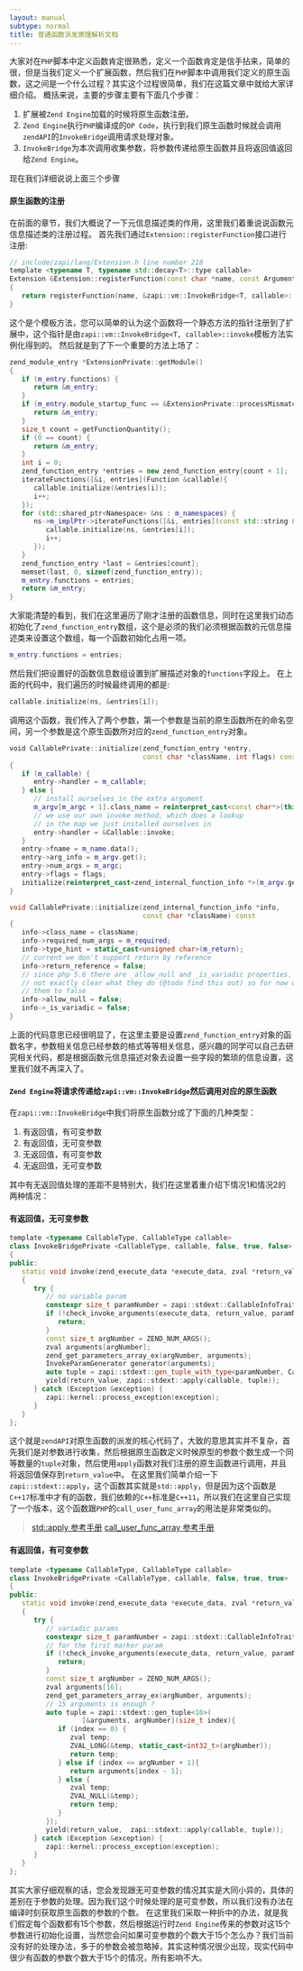 ```yaml
---
layout: manual
subtype: normal
title: 普通函数派发原理解析文档
---
```

大家对在`PHP`脚本中定义函数肯定很熟悉，定义一个函数肯定是信手拈来，简单的很，但是当我们定义一个扩展函数，然后我们在`PHP`脚本中调用我们定义的原生函数，这之间是一个什么过程？其实这个过程很简单，我们在这篇文章中就给大家详细介绍。
概括来说，主要的步骤主要有下面几个步骤：
1. 扩展被`Zend Engine`加载的时候将原生函数注册。
2. `Zend Engine`执行`PHP`编译成的`OP Code`，执行到我们原生函数时候就会调用`zendAPI`的`InvokeBridge`调用请求处理对象。
3. `InvokeBridge`为本次调用收集参数，将参数传递给原生函数并且将返回值返回给`Zend Engine`。

现在我们详细说说上面三个步骤

#### 原生函数的注册

在前面的章节，我们大概说了一下元信息描述类的作用，这里我们着重说说函数元信息描述类的注册过程。
首先我们通过`Extension::registerFunction`接口进行注册:
```cpp
// include/zapi/lang/Extension.h line number 218
﻿template <typename T, typename std::decay<T>::type callable>
Extension &Extension::registerFunction(const char *name, const Arguments &args)
{
   return registerFunction(name, &zapi::vm::InvokeBridge<T, callable>::invoke, args);
}
```
这个是个模板方法，您可以简单的认为这个函数将一个静态方法的指针注册到了扩展中，这个指针是由`zapi::vm::InvokeBridge<T, callable>::invoke`模板方法实例化得到的。
然后就是到了下一个重要的方法上场了：
```cpp
﻿zend_module_entry *ExtensionPrivate::getModule()
{
   if (m_entry.functions) {
      return &m_entry;
   }
   if (m_entry.module_startup_func == &ExtensionPrivate::processMismatch) {
      return &m_entry;
   }
   size_t count = getFunctionQuantity();
   if (0 == count) {
      return &m_entry;
   }
   int i = 0;
   zend_function_entry *entries = new zend_function_entry[count + 1];
   iterateFunctions([&i, entries](Function &callable){
      callable.initialize(&entries[i]);
      i++;
   });
   for (std::shared_ptr<Namespace> &ns : m_namespaces) {
      ns->m_implPtr->iterateFunctions([&i, entries](const std::string &ns, Function &callable){
         callable.initialize(ns, &entries[i]);
         i++;
      });
   }
   zend_function_entry *last = &entries[count];
   memset(last, 0, sizeof(zend_function_entry));
   m_entry.functions = entries;
   return &m_entry;
}
```
大家能清楚的看到，我们在这里遍历了刚才注册的函数信息，同时在这里我们动态初始化了`zend_function_entry`数组，这个是必须的我们必须根据函数的元信息描述类来设置这个数组，每一个函数初始化占用一项。
```cpp
m_entry.functions = entries;
```
然后我们把设置好的函数信息数组设置到扩展描述对象的`functions`字段上。
在上面的代码中，我们遍历的时候最终调用的都是:
```cpp
callable.initialize(ns, &entries[i]);
```
调用这个函数，我们传入了两个参数，第一个参数是当前的原生函数所在的命名空间，另一个参数是这个原生函数所对应的`zend_function_entry`对象。

```cpp
﻿void CallablePrivate::initialize(zend_function_entry *entry, 
                                 const char *className, int flags) const
{
   if (m_callable) {
      entry->handler = m_callable;
   } else {
      // install ourselves in the extra argument
      m_argv[m_argc + 1].class_name = reinterpret_cast<const char*>(this);
      // we use our own invoke method, which does a lookup
      // in the map we just installed ourselves in
      entry->handler = &Callable::invoke;
   }
   entry->fname = m_name.data();
   entry->arg_info = m_argv.get();
   entry->num_args = m_argc;
   entry->flags = flags;
   initialize(reinterpret_cast<zend_internal_function_info *>(m_argv.get()), className);
}

void CallablePrivate::initialize(zend_internal_function_info *info, 
                                 const char *className) const
{
   info->class_name = className;
   info->required_num_args = m_required;
   info->type_hint = static_cast<unsigned char>(m_return);
   // current we don't support return by reference
   info->return_reference = false;
   // since php 5.6 there are _allow_null and _is_variadic properties. It's
   // not exactly clear what they do (@todo find this out) so for now we set
   // them to false
   info->allow_null = false;
   info->_is_variadic = false;
}
```
上面的代码意思已经很明显了，在这里主要是设置`zend_function_entry`对象的函数名字，参数相关信息已经参数的格式等等相关信息，感兴趣的同学可以自己去研究相关代码，都是根据函数元信息描述对象去设置一些字段的繁琐的信息设置，这里我们就不再深入了。

#### `Zend Engine`将请求传递给`zapi::vm::InvokeBridge`然后调用对应的原生函数
在`zapi::vm::InvokeBridge`中我们将原生函数分成了下面的几种类型：
1. 有返回值，有可变参数
2. 有返回值，无可变参数
3. 无返回值，有可变参数
4. 无返回值，无可变参数

其中有无返回值处理的差距不是特别大，我们在这里着重介绍下情况1和情况2的两种情况：

#### 有返回值，无可变参数

```cpp
﻿template <typename CallableType, CallableType callable>
class InvokeBridgePrivate <CallableType, callable, false, true, false>
{
public:
   static void invoke(zend_execute_data *execute_data, zval *return_value)
   {
      try {
         // no variable param
         constexpr size_t paramNumber = zapi::stdext::CallableInfoTrait<CallableType>::argNum;
         if (!check_invoke_arguments(execute_data, return_value, paramNumber)) {
            return;
         }
         const size_t argNumber = ZEND_NUM_ARGS();
         zval arguments[argNumber];
         zend_get_parameters_array_ex(argNumber, arguments);
         InvokeParamGenerator generator(arguments);
         auto tuple = zapi::stdext::gen_tuple_with_type<paramNumber, CallableType>(generator);
         yield(return_value, zapi::stdext::apply(callable, tuple));
      } catch (Exception &exception) {
         zapi::kernel::process_exception(exception);
      }
   }
};

```
这个就是`zendAPI`对原生函数的派发的核心代码了，大致的意思其实并不复杂，首先我们是对参数进行收集，然后根据原生函数定义时候原型的参数个数生成一个同等数量的`tuple`对象，然后使用`apply`函数对我们注册的原生函数进行调用，并且将返回值保存到`return_value`中。
在这里我们简单介绍一下`zapi::stdext::apply`，这个函数其实就是`std::apply`，但是因为这个函数是`C++17`标准中才有的函数，我们依赖的`C++`标准是`C++11`，所以我们在这里自己实现了一个版本，这个函数跟`PHP`的`call_user_func_array`的用法是非常类似的。

> [std::apply 参考手册](http://en.cppreference.com/w/cpp/utility/apply)
> [call_user_func_array 参考手册](http://php.net/manual/en/function.call-user-func-array.php)

#### 有返回值，有可变参数
```cpp
﻿template <typename CallableType, CallableType callable>
class InvokeBridgePrivate <CallableType, callable, false, true, true>
{
public:
   static void invoke(zend_execute_data *execute_data, zval *return_value)
   {
      try {
         // variadic params
         constexpr size_t paramNumber = zapi::stdext::CallableInfoTrait<CallableType>::argNum;
         // for the first marker param
         if (!check_invoke_arguments(execute_data, return_value, paramNumber - 1)) {
            return;
         }
         const size_t argNumber = ZEND_NUM_ARGS();
         zval arguments[16];
         zend_get_parameters_array_ex(argNumber, arguments);
         // 15 arguments is enough ?
         auto tuple = zapi::stdext::gen_tuple<16>(
                  [&arguments, argNumber](size_t index){
            if (index == 0) {
               zval temp;
               ZVAL_LONG(&temp, static_cast<int32_t>(argNumber));
               return temp;
            } else if (index <= argNumber + 1){
               return arguments[index - 1];
            } else {
               zval temp;
               ZVAL_NULL(&temp);
               return temp;
            }
         });
         yield(return_value,  zapi::stdext::apply(callable, tuple));
      } catch (Exception &exception) {
         zapi::kernel::process_exception(exception);
      }
   }
};
```
其实大家仔细观察的话，您会发现跟无可变参数的情况其实是大同小异的，具体的差别在于参数的处理。因为我们这个时候处理的是可变参数，所以我们没有办法在编译时刻获取原生函数的参数的个数。
在这里我们采取一种折中的办法，就是我们假定每个函数都有15个参数，然后根据运行时`Zend Engine`传来的参数对这15个参数进行初始化设置，当然您会问如果可变参数的个数大于15个怎么办？我们当前没有好的处理办法，多于的参数会被忽略掉，其实这种情况很少出现，现实代码中很少有函数的参数个数大于15个的情况，所有影响不大。
